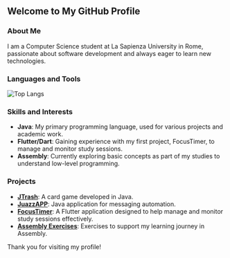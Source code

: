 ## Welcome to My GitHub Profile

### About Me
I am a Computer Science student at La Sapienza University in Rome, passionate about software development and always eager to learn new technologies.

### Languages and Tools
![Top Langs](https://github-readme-stats.vercel.app/api/top-langs/?username=FerrettiGiovanni&layout=compact&theme=dark)

### Skills and Interests
- **Java**: My primary programming language, used for various projects and academic work.
- **Flutter/Dart**: Gaining experience with my first project, FocusTimer, to manage and monitor study sessions.
- **Assembly**: Currently exploring basic concepts as part of my studies to understand low-level programming.

### Projects
- [**JTrash**](https://github.com/FerrettiGiovanni/JTrash): A card game developed in Java.
- [**JuazzAPP**](https://github.com/FerrettiGiovanni/JuazzAPP): Java application for messaging automation.
- [**FocusTimer**](https://github.com/FerrettiGiovanni/FocusTimer): A Flutter application designed to help manage and monitor study sessions effectively.
- [**Assembly Exercises**](https://github.com/FerrettiGiovanni/esercizi-assembly): Exercises to support my learning journey in Assembly.


Thank you for visiting my profile!

<!--
- 🔭 I’m currently working on ...
- 🌱 I’m currently learning ...
- 👯 I’m looking to collaborate on ...
- 🤔 I’m looking for help with ...
- 💬 Ask me about ...
- 📫 How to reach me: ...
- 😄 Pronouns: ...
- ⚡ Fun fact: ...
-->
